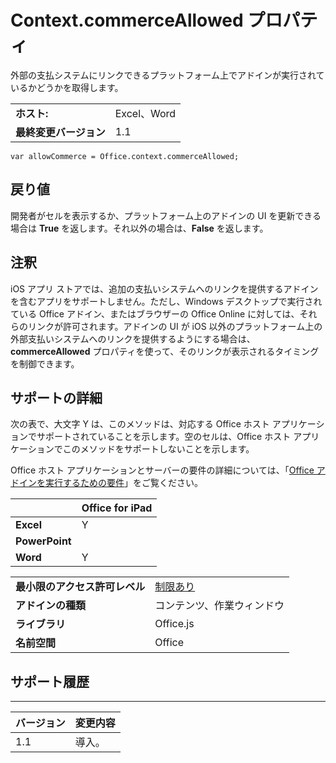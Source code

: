 
# <a name="context.commerceallowed-property"></a>Context.commerceAllowed プロパティ
外部の支払システムにリンクできるプラットフォーム上でアドインが実行されているかどうかを取得します。

|||
|:-----|:-----|
|**ホスト:**|Excel、Word|
|**最終変更バージョン**|1.1|

```
var allowCommerce = Office.context.commerceAllowed;
```


## <a name="return-value"></a>戻り値

開発者がセルを表示するか、プラットフォーム上のアドインの UI を更新できる場合は **True** を返します。それ以外の場合は、**False** を返します。


## <a name="remarks"></a>注釈

iOS アプリ ストアでは、追加の支払いシステムへのリンクを提供するアドインを含むアプリをサポートしません。ただし、Windows デスクトップで実行されている Office アドイン、またはブラウザーの Office Online に対しては、それらのリンクが許可されます。アドインの UI が iOS 以外のプラットフォーム上の外部支払いシステムへのリンクを提供するようにする場合は、 **commerceAllowed** プロパティを使って、そのリンクが表示されるタイミングを制御できます。


## <a name="support-details"></a>サポートの詳細


次の表で、大文字 Y は、このメソッドは、対応する Office ホスト アプリケーションでサポートされていることを示します。空のセルは、Office ホスト アプリケーションでこのメソッドをサポートしないことを示します。

Office ホスト アプリケーションとサーバーの要件の詳細については、「[Office アドインを実行するための要件](../../docs/overview/requirements-for-running-office-add-ins.md)」をご覧ください。


||**Office for iPad**|
|:-----|:-----|
|**Excel**|Y|
|**PowerPoint**||
|**Word**|Y|

|||
|:-----|:-----|
|**最小限のアクセス許可レベル**|[制限あり](../../docs/develop/requesting-permissions-for-api-use-in-content-and-task-pane-add-ins.md)|
|**アドインの種類**|コンテンツ、作業ウィンドウ|
|**ライブラリ**|Office.js|
|**名前空間**|Office|

## <a name="support-history"></a>サポート履歴



****


|**バージョン**|**変更内容**|
|:-----|:-----|
|1.1|導入。|
